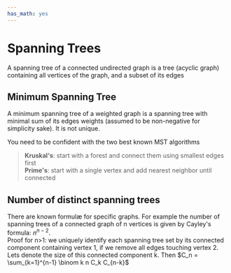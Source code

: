 ```yaml
---
has_math: yes
---
```


# Spanning Trees
A spanning tree of a connected undirected graph is a tree (acyclic graph) containing all vertices of the graph, and a subset of its edges

## Minimum Spanning Tree
A minimum spanning tree of a weighted graph is a spanning tree with minimal sum of its edges weights (assumed to be non-negative for simplicity sake). It is not unique.

You need to be confident with the two best known MST algorithms
> **Kruskal's**: start with a forest and connect them using smallest edges first  
> **Prime's**: start with a single vertex and add nearest neighbor until connected

## Number of distinct spanning trees
There are known formulæ for specific graphs.
For example the number of spanning trees of a connected graph of n vertices is
given by Cayley's formula: $n^{n-2}$.  
Proof for n>1: we uniquely identify each spanning tree set by its connected component containing vertex 1, if we remove all edges touching vertex 2. Lets denote the size of this connected component k.
Then $C_n = \sum_{k=1}^{n-1} \binom k n C_k C_{n-k}$


